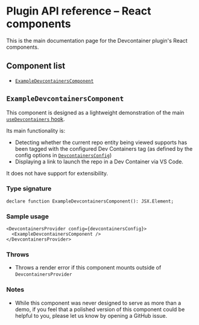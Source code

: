 # Plugin API reference – React components

This is the main documentation page for the Devcontainer plugin's React components.

## Component list

- [`ExampleDevcontainersComponent`](#exampledevcontainerscomponent)

## `ExampleDevcontainersComponent`

This component is designed as a lightweight demonstration of the main [`useDevcontainers` hook](./hooks.md#usedevcontainers).

Its main functionality is:

- Detecting whether the current repo entity being viewed supports has been tagged with the configured Dev Containers tag (as defined by the config options in [`DevcontainersConfig`](./types.md#devcontainersconfig))
- Displaying a link to launch the repo in a Dev Container via VS Code.

It does not have support for extensibility.

### Type signature

```tsx
declare function ExampleDevcontainersComponent(): JSX.Element;
```

### Sample usage

```tsx
<DevcontainersProvider config={devcontainersConfig}>
  <ExampleDevcontainersComponent />
</DevcontainersProvider>
```

### Throws

- Throws a render error if this component mounts outside of `DevcontainersProvider`

### Notes

- While this component was never designed to serve as more than a demo, if you feel that a polished version of this component could be helpful to you, please let us know by opening a GitHub issue.
